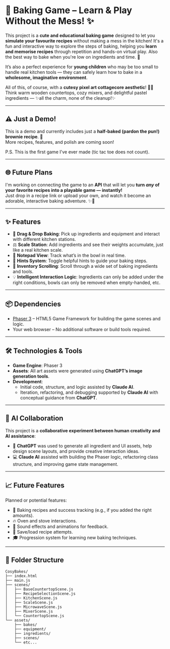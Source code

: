# 🍰 Baking Game – Learn & Play Without the Mess! ✨

This project is a **cute and educational baking game** designed to let you **simulate your favourite recipes** without making a mess in the kitchen! It's a fun and interactive way to explore the steps of baking, helping you **learn and memorise recipes** through repetition and hands-on virtual play. Also the best way to bake when you're low on ingredients and time. 🧁

It’s also a perfect experience for **young children** who may be too small to handle real kitchen tools — they can safely learn how to bake in a **wholesome, imaginative environment**.

All of this, of course, with a **cutesy pixel art cottagecore aesthetic**! 🏡🌸  
Think warm wooden countertops, cozy mixers, and delightful pastel ingredients — ✨all the charm, none of the cleanup!✨

---

## ⚠️ Just a Demo!

This is a demo and currently includes just a **half-baked (pardon the pun!) brownie recipe**. 🍫  
More recipes, features, and polish are coming soon!

P.S. This is the first game I've ever made (tic tac toe does not count).

---

## 🌐 Future Plans

I'm working on connecting the game to an **API** that will let you **turn *any* of your favorite recipes into a playable game — instantly!**  
Just drop in a recipe link or upload your own, and watch it become an adorable, interactive baking adventure. ✨🍪

---

## ✨ Features

- 🍞 **Drag & Drop Baking**: Pick up ingredients and equipment and interact with different kitchen stations.
- ⚖️ **Scale Station**: Add ingredients and see their weights accumulate, just like a real kitchen scale.
- 📝 **Notepad View**: Track what’s in the bowl in real time.
- 🧠 **Hints System**: Toggle helpful hints to guide your baking steps.
- 🎨 **Inventory Scrolling**: Scroll through a wide set of baking ingredients and tools.
- 💡 **Intelligent Interaction Logic**: Ingredients can only be added under the right conditions, bowls can only be removed when empty-handed, etc.

---

## 📦 Dependencies

- [Phaser 3](https://phaser.io/) – HTML5 Game Framework for building the game scenes and logic.
- Your web browser – No additional software or build tools required.

---

## 🛠 Technologies & Tools

- **Game Engine**: Phaser 3
- **Assets**: All art assets were generated using **ChatGPT’s image generation tools**.
- **Development**:
  - Initial code, structure, and logic assisted by **Claude AI**.
  - Iteration, refactoring, and debugging supported by **Claude AI** with conceptual guidance from **ChatGPT**.

---

## 🤖 AI Collaboration

This project is a **collaborative experiment between human creativity and AI assistance**:

- 🧠 **ChatGPT** was used to generate all ingredient and UI assets, help design scene layouts, and provide creative interaction ideas.
- 💻 **Claude AI** assisted with building the Phaser logic, refactoring class structure, and improving game state management.

---

## 📈 Future Features

Planned or potential features:

- 🧁 Baking recipes and success tracking (e.g., if you added the right amounts).
- 🔥 Oven and stove interactions.
- 🎉 Sound effects and animations for feedback.
- 💾 Save/load recipe attempts.
- 🎓 Progression system for learning new baking techniques.

---

## 📂 Folder Structure

```
CosyBakes/
├── index.html
├── main.js 
├── scenes/
│   ├── BaseCountertopScene.js 
│   ├── RecipeSelectionScene.js 
│   ├── KitchenScene.js 
│   ├── ScaleScene.js 
│   ├── MicrowaveScene.js 
│   ├── MixerScene.js 
│   └── CountertopScene.js 
└── assets/ 
    ├── bakes/
    ├── equipment/
    ├── ingredients/
    ├── scenes/
    └── etc...
```

